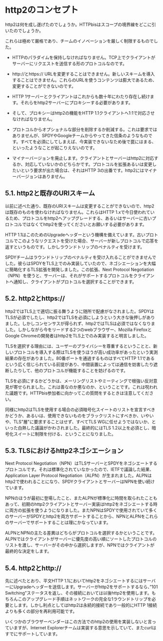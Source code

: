 # http2のコンセプト

http2は何を成し遂げたのでしょうか。HTTPbisはスコープの境界線をどこに引いたのでしょうか。

これらは極めて厳格であり、チームのイノベーションを厳しく制限するものでした。

- HTTPのパラダイムを保持しなければなりません。TCP上でクライアントがサーバーにリクエストを送信する形のプロトコルなのです。

- http://とhttps:// URLを変更することはできません。新しいスキームを導入することはできません。これらのURLを使うコンテンツは膨大であるため、変更することができないのです。

- HTTP 1サーバーとクライアントはこれからも数十年にわたり存在し続けます。それらをhttp2サーバーにプロキシーする必要があります。

- そして、プロキシーはhttp2の機能をHTTP 1.1クライアントへ1:1で対応させなければなりません。

- プロトコルからオプショナルな部分を削除するか削減する。これは要求ではありませんが、SPDYやGoogleチームからやってきた信条のようなものです。すべてを必須にしてしまえば、今実装できないなため後で罠にはまる、といったようなことが起こりえないのです。

- マイナーバージョンを廃止します。クライアントとサーバーはhttp2に対応するか、対応していないかのどちらかです。プロトコルを拡張あるいは変更したいという要求が出た場合は、それはHTTP 3の出番です。http2にはマイナーバージョンはありません。

## 5.1. http2と既存のURIスキーム

以前に述べた通り、既存のURIスキームは変更することができないので、http2は既存のものを使わなければなりません。これらはHTTP 1.xで今日使われているため、プロトコルをhttp2へアップグレードする、あるいはサーバーに古いプロトコルではなくてhttp2を使ってくださいとお願いする必要があります。

HTTP 1.1はこのためのUpgradeヘッダーという機構を備えています。古いプロトコルでこのようなリクエストを受けた場合、サーバーが新しプロトコルで応答を返すというものです。しかしラウンドトリップのペナルティを受けます。

SPDYチームはラウンドトリップのペナルティを受け入れることができませんでした。彼らはSPDYをTLS上でのみ実装していたので、ネゴシエーションを大幅に簡略化するTLS拡張を開発しました。この拡張、Next Protocol Negotiation（NPN）を使うと、サーバーは、それがサポートするプロトコルをクライアントへ通知し、クライアントがプロトコルを選択することができます。

## 5.2. http2とhttps://

http2ではTLS上で適切に振る舞うように随所で配慮がなされました。SPDYはTLSが必須でしたし、http2ではTLSを必須にしようという大きな後押しがありました。しかしコンセンサスが得られず、http2ではTLSは必須ではなくなりました。しかしながら今をリードする2つのwebブラウザー、Mozilla FirefoxとGoogle Chromeの開発者はhttp2をTLS上でのみ実装すると明言しました。

TLSを選択する理由には、ユーザーのプライバシーを尊重するということと、新しいプロトコルを導入する際はTLSを使うほうが高い成功率があったという実測結果の存在がありました。80番ポートを通過するものはすべてHTTP 1.1であるという広く信じられている前提があり、中間装置によっては通信を妨害したり遮断したりして、他のプロトコルが機能することを妨げるのです。

TLSを必須にするかどうかは、メーリングリストやミーティングで根強い反対意見が寄せられました。これは善なのか悪なのか、ということです。これは呪われた議題です。HTTPbis参加者に向かってこの質問をするときは注意してください。

同様にhttp2はTLSを使用する場合の必須暗号化スイートのリストを宣言すべきかどうか、あるいは、使用できないものをブラックリストにすべきか、いやいや、TLS"層"に要求することはせず、すべてTLS WGに任せようではないか、といった白熱した議論がかわされました。最終的にはTLS 1.2以上を必須とし、暗号化スイートに制限を付ける、ということになりました。

## 5.3. TLSにおけるhttp2ネゴシエーション

Next Protocol Negotiation（NPN）はTLSサーバーとSPDYをネゴシエートするプロトコルです。それは標準化されていなかったので、IETFで議論した結果、Application Layer Protocol Negotiation（ALPN）が生まれました。ALPNはhttp2で使われることになり、SPDYクライアントとサーバーはNPNを使い続けています。

NPNのほうが最初に登場したこと、またALPNが標準化に時間を取られたこともあって、初期のhttp2クライアントとサーバー実装はhttp2をネゴシエートする時に両方の拡張を使うようになりました。またNPNはSPDYで使用されていて多くのサーバーがSPDYとhttp2を両方サポートすることから、NPNとALPNをこれらのサーバーでサポートすることは理にかなっています。

ALPNとNPNの主たる差異はどちらがプロトコルを選択するかということです。ALPNではクライアントがサーバーに優先度の高い順にソートしたプロトコルのリストを渡し、サーバーがその中から選択しますが、NPNではクライアントが最終的な決定をします。

## 5.4. http2とhttp://

先に述べたとおり、平文HTTP 1.1においてhttp2をネゴシエートするにはサーバーにUpgradeヘッダーを送信します。サーバーがhttp2をサポートするなら、”101 Switching”ステータスを返し、その接続においては以後http2を使用します。もちろんこのアップグレード手順はネットワークの完全な1ラウンドトリップを必要とします。しかし利点としてはhttp2は永続的接続であり一般的にHTTP 1接続よりも多くの部分を再利用可能です。

いくつかのブラウザーベンダーはこの方法でのhttp2の使用を実装しないと言っていますが、Internet Explorerチームは実装する意思を示していて、またcurlはすでにサポートしています。
